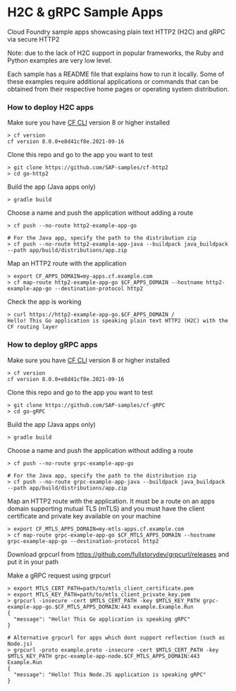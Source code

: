 # H2C & gRPC Sample Apps

Cloud Foundry sample apps showcasing plain text HTTP2 (H2C) and gRPC via secure HTTP2

Note: due to the lack of H2C support in popular frameworks, the Ruby and Python examples are very low level.

Each sample has a README file that explains how to run it locally. Some of these examples require additional applications or commands that can be obtained from their respective home pages or operating system distribution.

### How to deploy H2C apps

Make sure you have [CF CLI](https://docs.cloudfoundry.org/cf-cli/install-go-cli.html) version 8 or higher installed

```shell
> cf version
cf version 8.0.0+e8d41cf8e.2021-09-16
```

Clone this repo and go to the app you want to test

```shell
> git clone https://github.com/SAP-samples/cf-http2
> cd go-http2
```

Build the app (Java apps only)

```shell
> gradle build
```

Choose a name and push the application without adding a route

```shell
> cf push --no-route http2-example-app-go

# For the Java app, specify the path to the distribution zip
> cf push --no-route http2-example-app-java --buildpack java_buildpack --path app/build/distributions/app.zip
```

Map an HTTP2 route with the application

```shell
> export CF_APPS_DOMAIN=my-apps.cf.example.com
> cf map-route http2-example-app-go $CF_APPS_DOMAIN --hostname http2-example-app-go --destination-protocol http2
```

Check the app is working

```shell
> curl https://http2-example-app-go.$CF_APPS_DOMAIN /
Hello! This Go application is speaking plain text HTTP2 (H2C) with the CF routing layer
```

### How to deploy gRPC apps

Make sure you have [CF CLI](https://docs.cloudfoundry.org/cf-cli/install-go-cli.html) version 8 or higher installed

```shell
> cf version
cf version 8.0.0+e8d41cf8e.2021-09-16
```

Clone this repo and go to the app you want to test

```shell
> git clone https://github.com/SAP-samples/cf-gRPC
> cd go-gRPC
```

Build the app (Java apps only)

```shell
> gradle build
```

Choose a name and push the application without adding a route

```shell
> cf push --no-route grpc-example-app-go

# For the Java app, specify the path to the distribution zip
> cf push --no-route grpc-example-app-java --buildpack java_buildpack --path app/build/distributions/app.zip
```

Map an HTTP2 route with the application. It must be a route on an apps domain supporting mutual TLS (mTLS) and you must have the client certificate and private key available on your machine

```shell
> export CF_MTLS_APPS_DOMAIN=my-mtls-apps.cf.example.com
> cf map-route grpc-example-app-go $CF_MTLS_APPS_DOMAIN --hostname grpc-example-app-go --destination-protocol http2
```

Download grpcurl from https://github.com/fullstorydev/grpcurl/releases and put it in your path

Make a gRPC request using grpcurl

```shell
> export MTLS_CERT_PATH=path/to/mtls_client_certificate.pem
> export MTLS_KEY_PATH=path/to/mtls_client_private_key.pem
> grpcurl -insecure -cert $MTLS_CERT_PATH -key $MTLS_KEY_PATH grpc-example-app-go.$CF_MTLS_APPS_DOMAIN:443 example.Example.Run
{
  "message": "Hello! This Go application is speaking gRPC"
}

# Alternative grpcurl for apps which dont support reflection (such as Node.js)
> grpcurl -proto example.proto -insecure -cert $MTLS_CERT_PATH -key $MTLS_KEY_PATH grpc-example-app-node.$CF_MTLS_APPS_DOMAIN:443 Example.Run
{
  "message": "Hello! This Node.JS application is speaking gRPC"
}
```
